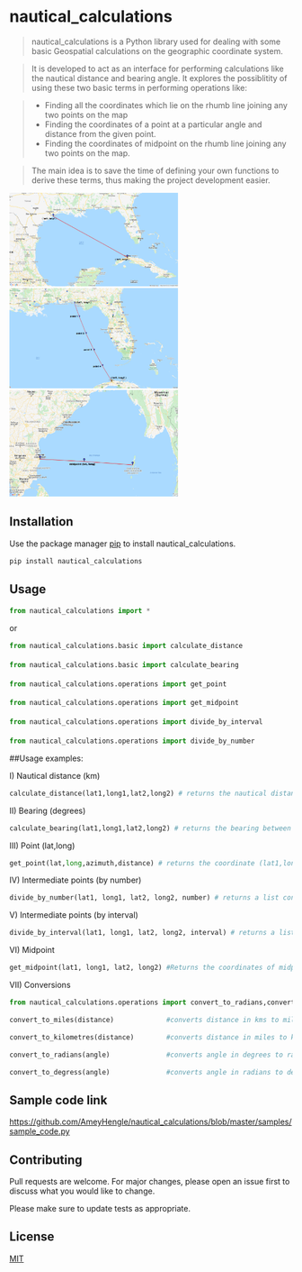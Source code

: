 # nautical_calculations

>nautical_calculations is a Python library used for dealing with some basic Geospatial calculations on the geographic coordinate system. 

>It is developed to act as an interface for performing calculations  like the nautical distance and bearing angle. It explores the possiblitity of using these two basic terms in performing operations like:

>* Finding all the coordinates which lie on the rhumb line joining any two points on the map
>* Finding the coordinates of a point at a particular angle and distance from the given point.
>* Finding the coordinates of midpoint on the rhumb line joining any two points on the map.

>The main idea is to save the time of defining your own functions to derive these terms, thus making the project development easier.

<img src = "https://github.com/AmeyHengle/nautical_calculations/blob/master/samples/distance.png" width="300"/>       <img src = "https://github.com/AmeyHengle/nautical_calculations/blob/master/samples/number.png" width="300"/>       <img src = "https://github.com/AmeyHengle/nautical_calculations/blob/master/samples/midpoint.png" width="300"/> 

## Installation

Use the package manager [pip](https://pip.pypa.io/en/stable/) to install nautical_calculations.

```bash
pip install nautical_calculations
```

## Usage
```python
from nautical_calculations import *
```
or
```python
from nautical_calculations.basic import calculate_distance

from nautical_calculations.basic import calculate_bearing

from nautical_calculations.operations import get_point

from nautical_calculations.operations import get_midpoint

from nautical_calculations.operations import divide_by_interval

from nautical_calculations.operations import divide_by_number
```
##Usage examples:

I) Nautical distance (km)
```python
calculate_distance(lat1,long1,lat2,long2) # returns the nautical distance (in km) between two coordinates (lat1,long1) and (lat2,long2)
```


II) Bearing (degrees)
```python
calculate_bearing(lat1,long1,lat2,long2) # returns the bearing between two coordinates (lat1,long1) and (lat2,long2)
```


III) Point (lat,long)
```python
get_point(lat,long,azimuth,distance) # returns the coordinate (lat1,long1) at a particular distance and angle (azimuth) from the given point (lat,long)
```


IV) Intermediate points (by number)
```python
divide_by_number(lat1, long1, lat2, long2, number) # returns a list containing all points in between the two specified coordinate pairs (lat-long) given the number value
```

V) Intermediate points (by interval)
```python
divide_by_interval(lat1, long1, lat2, long2, interval) # returns a list containing all points in between the two specified coordinate pairs (lat-long) given the interval value
```

VI) Midpoint
```python
get_midpoint(lat1, long1, lat2, long2) #Returns the coordinates of midpoint on the rhumb line joining the given endpoint coordinates (lat1,long1,lat2,long2)
```

VII) Conversions
```python
from nautical_calculations.operations import convert_to_radians,convert_to_miles,convert_to_kilometres,convert_to_degress
```
```python
convert_to_miles(distance)             #converts distance in kms to miles
```

```python
convert_to_kilometres(distance)        #converts distance in miles to kms
```
```python
convert_to_radians(angle)              #converts angle in degrees to radians
```
```python
convert_to_degress(angle)              #converts angle in radians to degrees
```


## Sample code link
https://github.com/AmeyHengle/nautical_calculations/blob/master/samples/sample_code.py
## Contributing
Pull requests are welcome. For major changes, please open an issue first to discuss what you would like to change.

Please make sure to update tests as appropriate.

## License
[MIT](https://choosealicense.com/licenses/mit/)
